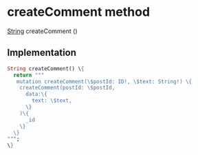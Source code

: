 


# createComment method








[String](https://api.flutter.dev/flutter/dart-core/String-class.html) createComment
()








## Implementation

```dart
String createComment() \{
  return """
   mutation createComment(\$postId: ID!, \$text: String!) \{
    createComment(postId: \$postId,
      data:\{
        text: \$text,
      \}
    )\{
      _id
    \}
  \}
""";
\}
```







